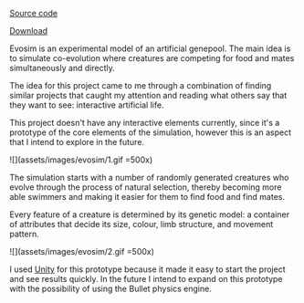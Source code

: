 [Source code](https://github.com/clomax/evosim)

[Download](https://rlomax.itch.io/evosim)

Evosim is an experimental model of an artificial genepool. The main idea is to
simulate co-evolution where creatures are competing for food and mates
simultaneously and directly.

The idea for this project came to me through a combination of finding similar
projects that caught my attention and reading what others say that they want to
see: interactive artificial life.

This project doesn't have any interactive elements currently, since it's a
prototype of the core elements of the simulation, however this is an aspect
that I intend to explore in the future.

![](assets/images/evosim/1.gif =500x)

The simulation starts with a number of randomly generated creatures who evolve
through the process of natural selection, thereby becoming more able swimmers
and making it easier for them to find food and find mates.

Every feature of a creature is determined by its genetic model: a container of
attributes that decide its size, colour, limb structure, and movement pattern.

![](assets/images/evosim/2.gif =500x)

I used [Unity]() for this prototype because it made it easy to start the
project and see results quickly. In the future I intend to expand on this
prototype with the possibility of using the Bullet physics engine.

